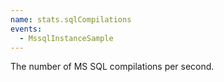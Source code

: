 ```yaml
---
name: stats.sqlCompilations
events:
  - MssqlInstanceSample
---
```


The number of MS SQL compilations per second.